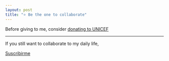 ```yaml
---
layout: post
title: "⭐️ Be the one to collaborate"
---
```


Before giving to me, consider [donating to UNICEF](https://donate.unicef.org/donate/now)

----

If you still want to collaborate to my daily life,

<a mp-mode="dftl" href="https://www.mercadopago.com.ar/subscriptions/checkout?preapproval_plan_id=2c938084802a37ba01802bb17b2e0016" name="MP-payButton" class='blue-ar-l-rn-none'>Suscribirme</a>
<script type="text/javascript">
   (function() {
      function $MPC_load() {
         window.$MPC_loaded !== true && (function() {
         var s = document.createElement("script");
         s.type = "text/javascript";
         s.async = true;
         s.src = document.location.protocol + "//secure.mlstatic.com/mptools/render.js";
         var x = document.getElementsByTagName('script')[0];
         x.parentNode.insertBefore(s, x);
         window.$MPC_loaded = true;
      })();
   }
   window.$MPC_loaded !== true ? (window.attachEvent ? window.attachEvent('onload', $MPC_load) : window.addEventListener('load', $MPC_load, false)) : null;
   })();
</script>
